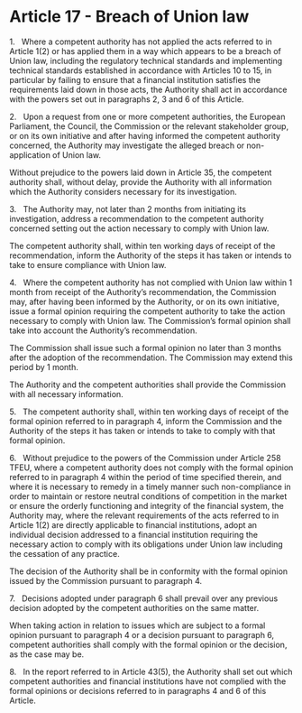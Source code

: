 # Article 17 - Breach of Union law


1.   Where a competent authority has not applied the acts referred to in Article 1(2) or has applied them in a way which appears to be a breach of Union law, including the regulatory technical standards and implementing technical standards established in accordance with Articles 10 to 15, in particular by failing to ensure that a financial institution satisfies the requirements laid down in those acts, the Authority shall act in accordance with the powers set out in paragraphs 2, 3 and 6 of this Article.

2.   Upon a request from one or more competent authorities, the European Parliament, the Council, the Commission or the relevant stakeholder group, or on its own initiative and after having informed the competent authority concerned, the Authority may investigate the alleged breach or non-application of Union law.

Without prejudice to the powers laid down in Article 35, the competent authority shall, without delay, provide the Authority with all information which the Authority considers necessary for its investigation.

3.   The Authority may, not later than 2 months from initiating its investigation, address a recommendation to the competent authority concerned setting out the action necessary to comply with Union law.

The competent authority shall, within ten working days of receipt of the recommendation, inform the Authority of the steps it has taken or intends to take to ensure compliance with Union law.

4.   Where the competent authority has not complied with Union law within 1 month from receipt of the Authority’s recommendation, the Commission may, after having been informed by the Authority, or on its own initiative, issue a formal opinion requiring the competent authority to take the action necessary to comply with Union law. The Commission’s formal opinion shall take into account the Authority’s recommendation.

The Commission shall issue such a formal opinion no later than 3 months after the adoption of the recommendation. The Commission may extend this period by 1 month.

The Authority and the competent authorities shall provide the Commission with all necessary information.

5.   The competent authority shall, within ten working days of receipt of the formal opinion referred to in paragraph 4, inform the Commission and the Authority of the steps it has taken or intends to take to comply with that formal opinion.

6.   Without prejudice to the powers of the Commission under Article 258 TFEU, where a competent authority does not comply with the formal opinion referred to in paragraph 4 within the period of time specified therein, and where it is necessary to remedy in a timely manner such non-compliance in order to maintain or restore neutral conditions of competition in the market or ensure the orderly functioning and integrity of the financial system, the Authority may, where the relevant requirements of the acts referred to in Article 1(2) are directly applicable to financial institutions, adopt an individual decision addressed to a financial institution requiring the necessary action to comply with its obligations under Union law including the cessation of any practice.

The decision of the Authority shall be in conformity with the formal opinion issued by the Commission pursuant to paragraph 4.

7.   Decisions adopted under paragraph 6 shall prevail over any previous decision adopted by the competent authorities on the same matter.

When taking action in relation to issues which are subject to a formal opinion pursuant to paragraph 4 or a decision pursuant to paragraph 6, competent authorities shall comply with the formal opinion or the decision, as the case may be.

8.   In the report referred to in Article 43(5), the Authority shall set out which competent authorities and financial institutions have not complied with the formal opinions or decisions referred to in paragraphs 4 and 6 of this Article.
